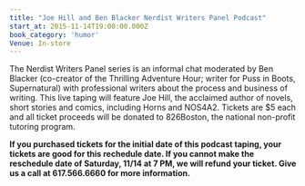 ```yaml
---
title: "Joe Hill and Ben Blacker Nerdist Writers Panel Podcast"
start_at: 2015-11-14T19:00:00.000Z
book_category: 'humor'
Venue: In-store
---
```

The Nerdist Writers Panel series is an informal chat moderated by Ben Blacker (co-creator of the Thrilling Adventure Hour; writer for Puss in Boots, Supernatural) with professional writers about the process and business of writing. This live taping will feature Joe Hill, the acclaimed author of novels, short stories and comics, including Horns and NOS4A2. Tickets are $5 each and all ticket proceeds will be donated to 826Boston, the national non-profit tutoring program.

**If you purchased tickets for the initial date of this podcast taping, your tickets are good for this rechedule date. If you cannot make the reschedule date of Saturday, 11/14 at 7 PM, we will refund your ticket. Give us a call at 617.566.6660 for more information.**
